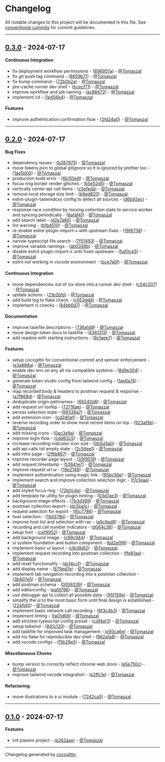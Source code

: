# Changelog
All notable changes to this project will be documented in this file. See [conventional commits](https://www.conventionalcommits.org/) for commit guidelines.

- - -
## [0.3.0](https://github.com/DevToolsGit/api-recorder/compare/1e456e42c4619719f34ef5f5d6895c8f7a8fcfbe..0.3.0) - 2024-07-17
#### Continuous Integration
- fix deployment workflow permissions - ([896957a](https://github.com/DevToolsGit/api-recorder/commit/896957a3cb221625843d8b4d52d79a828d2a10f6)) - [@Tomaszal](https://github.com/Tomaszal)
- fix git push tag command - ([8659b71](https://github.com/DevToolsGit/api-recorder/commit/8659b7140da6d041f3847a51f10a45c635138f83)) - [@Tomaszal](https://github.com/Tomaszal)
- fix bump command - ([72b0b2a](https://github.com/DevToolsGit/api-recorder/commit/72b0b2a2c2b7071a339251dca2511a3e002b6038)) - [@Tomaszal](https://github.com/Tomaszal)
- pre-cache runner dev shell - ([bcecf71](https://github.com/DevToolsGit/api-recorder/commit/bcecf718e6b476b13c9803cce2a67a743b1a135e)) - [@Tomaszal](https://github.com/Tomaszal)
- improve workflow and job naming - ([ac88472](https://github.com/DevToolsGit/api-recorder/commit/ac88472e604a1032319418f889556a8ee6a58d25)) - [@Tomaszal](https://github.com/Tomaszal)
- implement cd - ([1e456e4](https://github.com/DevToolsGit/api-recorder/commit/1e456e42c4619719f34ef5f5d6895c8f7a8fcfbe)) - [@Tomaszal](https://github.com/Tomaszal)
#### Features
- improve authentication confirmation flow - ([2fd24a0](https://github.com/DevToolsGit/api-recorder/commit/2fd24a0878c79999d4893c50523e9e2cd2c53639)) - [@Tomaszal](https://github.com/Tomaszal)

- - -

## [0.2.0](https://github.com/DevToolsGit/api-recorder/compare/f5b29e52534d5ffbedd4319cf4e18972b2149f77..0.2.0) - 2024-07-17
#### Bug Fixes
- dependency issues - ([b287975](https://github.com/DevToolsGit/api-recorder/commit/b287975c2c023fae39e9c73ab709f87a49be7e15)) - [@Tomaszal](https://github.com/Tomaszal)
- move tokens.json to global gitignore so it is ignored by prettier too - ([1ae5b00](https://github.com/DevToolsGit/api-recorder/commit/1ae5b00f4eb9e16244662efa3311568ac746bc73)) - [@Tomaszal](https://github.com/Tomaszal)
- production build error - ([6b155e8](https://github.com/DevToolsGit/api-recorder/commit/6b155e8ae14d536dea4aec41209d115cb636b192)) - [@Tomaszal](https://github.com/Tomaszal)
- focus ring border render glitches - ([b5e52d5](https://github.com/DevToolsGit/api-recorder/commit/b5e52d5dc8ff20dc24f63092fc57dad2722c4b7d)) - [@Tomaszal](https://github.com/Tomaszal)
- vertically center api call items - ([c5efeda](https://github.com/DevToolsGit/api-recorder/commit/c5efedadb322100d69afcd26841468ab483b7215)) - [@Tomaszal](https://github.com/Tomaszal)
- remove local storage size limit - ([b6ed820](https://github.com/DevToolsGit/api-recorder/commit/b6ed8208d81cdda5d9974b9cdb85d68d875ed5b0)) - [@Tomaszal](https://github.com/Tomaszal)
- eslint-plugin-tailwindcss config to detect all sources - ([d6b92ec](https://github.com/DevToolsGit/api-recorder/commit/d6b92ec1a8c14067f3f583c5bcbca20459b51a82)) - [@Tomaszal](https://github.com/Tomaszal)
- response race condition by moving collection state to service worker and syncing periodically - ([8afaf41](https://github.com/DevToolsGit/api-recorder/commit/8afaf41c320980293921d7bfb28d021dc00eaf9e)) - [@Tomaszal](https://github.com/Tomaszal)
- add search label - ([d2e7a66](https://github.com/DevToolsGit/api-recorder/commit/d2e7a66d3c1b9d9dc775a36a985c1ba61d4f6534)) - [@Tomaszal](https://github.com/Tomaszal)
- lint warning - ([b1bd510](https://github.com/DevToolsGit/api-recorder/commit/b1bd51069bf2fa458c648bf7187b7324eea8d6d0)) - [@Tomaszal](https://github.com/Tomaszal)
- re-enable eslint-plugin-import-x with upstream fixes - ([16f6738](https://github.com/DevToolsGit/api-recorder/commit/16f6738f40e266eb1b4595e0b68fff16ddbb0e67)) - [@Tomaszal](https://github.com/Tomaszal)
- narrow typescript file search - ([7f51493](https://github.com/DevToolsGit/api-recorder/commit/7f51493c4d4587b1854be47fa3aba38714647544)) - [@Tomaszal](https://github.com/Tomaszal)
- improve variable namings - ([ab0338b](https://github.com/DevToolsGit/api-recorder/commit/ab0338b1ea55de2f9387c630848327b7957c1e2e)) - [@Tomaszal](https://github.com/Tomaszal)
- disable eslint-plugin-import-x until fixed upstream - ([5af0ce5](https://github.com/DevToolsGit/api-recorder/commit/5af0ce51caa7347ec5f224ebfeb24a75e4c627bc)) - [@Tomaszal](https://github.com/Tomaszal)
- eslint not working in vscode environment - ([bce7a5f](https://github.com/DevToolsGit/api-recorder/commit/bce7a5f459d215e98835ccb42e58c63a20dcc64b)) - [@Tomaszal](https://github.com/Tomaszal)
#### Continuous Integration
- move dependencies out of nix store into a runner dev shell - ([c04c207](https://github.com/DevToolsGit/api-recorder/commit/c04c20769b276b48ddc60d2481526c285978ec13)) - [@Tomaszal](https://github.com/Tomaszal)
- update actions - ([21b2bfd](https://github.com/DevToolsGit/api-recorder/commit/21b2bfd44a9e2d3dc938bbbf3ffbdd8cc5786463)) - [@Tomaszal](https://github.com/Tomaszal)
- add build log to flake check - ([c953ddd](https://github.com/DevToolsGit/api-recorder/commit/c953ddd7828df40b539f1ee6a193045a6da4614a)) - [@Tomaszal](https://github.com/Tomaszal)
- implement ci checks - ([84bb6d7](https://github.com/DevToolsGit/api-recorder/commit/84bb6d76c2b2e2da322b731964e9ade6884d268b)) - [@Tomaszal](https://github.com/Tomaszal)
#### Documentation
- improve taskfile descriptions - ([736a1d9](https://github.com/DevToolsGit/api-recorder/commit/736a1d9342b0d6e6dfd52c2e5c1d5e27cffff22e)) - [@Tomaszal](https://github.com/Tomaszal)
- move design token docs to taskfile - ([4361313](https://github.com/DevToolsGit/api-recorder/commit/4361313823b84662e4f8c2d787184bd50f17871a)) - [@Tomaszal](https://github.com/Tomaszal)
- add readme with starting instructions - ([9c1aee7](https://github.com/DevToolsGit/api-recorder/commit/9c1aee7108fe0730fd1b3180c0bf816db0c2cd8d)) - [@Tomaszal](https://github.com/Tomaszal)
#### Features
- setup cocogitto for conventional commit and semver enforcement - ([e3a888a](https://github.com/DevToolsGit/api-recorder/commit/e3a888af518d13a81774e7aec68ed1093325b26a)) - [@Tomaszal](https://github.com/Tomaszal)
- enable dev env on any all nix compatible systems - ([8d9e304](https://github.com/DevToolsGit/api-recorder/commit/8d9e30434821dfe274721ce7dc938564540e78e9)) - [@Tomaszal](https://github.com/Tomaszal)
- generate token studio config from tailwind config - ([1ae8a74](https://github.com/DevToolsGit/api-recorder/commit/1ae8a74cdaf8b6022bc3fe7acbf9cea02f827eb4)) - [@Tomaszal](https://github.com/Tomaszal)
- map recorded body & headers to postman request & response - ([a7f868d](https://github.com/DevToolsGit/api-recorder/commit/a7f868db2d840ebacf2aeb4b2c15eee0108809e4)) - [@Tomaszal](https://github.com/Tomaszal)
- deduplicate origin pathnames - ([66243d6](https://github.com/DevToolsGit/api-recorder/commit/66243d62e1cceab4f7fbe15ee435a3a108b100f3)) - [@Tomaszal](https://github.com/Tomaszal)
- add request url tooltip - ([72716ae](https://github.com/DevToolsGit/api-recorder/commit/72716aeb7f2f1121db997c985cf45841018b46d1)) - [@Tomaszal](https://github.com/Tomaszal)
- persist selection state - ([99336a7](https://github.com/DevToolsGit/api-recorder/commit/99336a74c739778ac3abf5ea02b8868ab60cc761)) - [@Tomaszal](https://github.com/Tomaszal)
- add extension icon - ([cd2d0af](https://github.com/DevToolsGit/api-recorder/commit/cd2d0afe0c77bf3b3ec0e558fb65c29f5403e956)) - [@Tomaszal](https://github.com/Tomaszal)
- reverse recording order to show most recent items on top - ([923af5b](https://github.com/DevToolsGit/api-recorder/commit/923af5bfd5d27f7d9c02267ebcd9b59700ec3e59)) - [@Tomaszal](https://github.com/Tomaszal)
- add missing icons - ([0ac3e9a](https://github.com/DevToolsGit/api-recorder/commit/0ac3e9a64bb9d7d2533543fed19b9a1202118733)) - [@Tomaszal](https://github.com/Tomaszal)
- improve login flow - ([cdd63c5](https://github.com/DevToolsGit/api-recorder/commit/cdd63c5c81b1729dd7d79a8450c598adb5eae18f)) - [@Tomaszal](https://github.com/Tomaszal)
- increase recording indicator icon size - ([0b5d3a0](https://github.com/DevToolsGit/api-recorder/commit/0b5d3a0745fdb90fa379370afc7d73ae05bbb09b)) - [@Tomaszal](https://github.com/Tomaszal)
- add api calls list empty state - ([2c56ee1](https://github.com/DevToolsGit/api-recorder/commit/2c56ee132f7dac4db45893b8a5be881b50727c88)) - [@Tomaszal](https://github.com/Tomaszal)
- add intro page - ([2f6b867](https://github.com/DevToolsGit/api-recorder/commit/2f6b867ba72fd90e43e3d1030030c67b69f5c82b)) - [@Tomaszal](https://github.com/Tomaszal)
- improve recorder page layout - ([33f9519](https://github.com/DevToolsGit/api-recorder/commit/33f95197f19a409c34c679a6d1c43d07a5fd055a)) - [@Tomaszal](https://github.com/Tomaszal)
- add request timestamp - ([53641e7](https://github.com/DevToolsGit/api-recorder/commit/53641e7e8aa29cab01243d67de49c87dfd8b1333)) - [@Tomaszal](https://github.com/Tomaszal)
- improve request url ui - ([19e2149](https://github.com/DevToolsGit/api-recorder/commit/19e214944b6df92031b6e3a198d8f3c2c3cd68ab)) - [@Tomaszal](https://github.com/Tomaszal)
- implement authentication using magic link - ([95bc58e](https://github.com/DevToolsGit/api-recorder/commit/95bc58ea10ab820f2407469a0a23e381780506c7)) - [@Tomaszal](https://github.com/Tomaszal)
- implement search and improve collection selection logic - ([f7c1eaa](https://github.com/DevToolsGit/api-recorder/commit/f7c1eaacc52693d346f45f1972eb418370db900f)) - [@Tomaszal](https://github.com/Tomaszal)
- add styled focus ring - ([72b0c4a](https://github.com/DevToolsGit/api-recorder/commit/72b0c4a3cf970433894771b3db88114f7bb556f8)) - [@Tomaszal](https://github.com/Tomaszal)
- add template tw utility for plugin hinting - ([03d7ae3](https://github.com/DevToolsGit/api-recorder/commit/03d7ae3568f9808dcd74b21b1c3406303a72e173)) - [@Tomaszal](https://github.com/Tomaszal)
- background image effects - ([7b3d399](https://github.com/DevToolsGit/api-recorder/commit/7b3d399e27ad61459195d9b0bbedf49188f0bdd0)) - [@Tomaszal](https://github.com/Tomaszal)
- postman collection export - ([dc5ba1c](https://github.com/DevToolsGit/api-recorder/commit/dc5ba1c93e64021b9589df1747116190ea58d721)) - [@Tomaszal](https://github.com/Tomaszal)
- request selection for export - ([f0c7786](https://github.com/DevToolsGit/api-recorder/commit/f0c7786f43ba147fa4ea756dd25df1607e6fd572)) - [@Tomaszal](https://github.com/Tomaszal)
- host selection - ([19d378b](https://github.com/DevToolsGit/api-recorder/commit/19d378b65b96782ed7442a89cc1a4d2088841d75)) - [@Tomaszal](https://github.com/Tomaszal)
- improve host list and selection with rac - ([a5c9ad8](https://github.com/DevToolsGit/api-recorder/commit/a5c9ad8a19ece358d5739d28a483050af1fdd198)) - [@Tomaszal](https://github.com/Tomaszal)
- recording and call number indicators - ([d064c38](https://github.com/DevToolsGit/api-recorder/commit/d064c38cb7207b600ef516e4176ed98f705987fe)) - [@Tomaszal](https://github.com/Tomaszal)
- setup font - ([cef9952](https://github.com/DevToolsGit/api-recorder/commit/cef9952d0b0876c807e5ff5ce4f94c4ff7169025)) - [@Tomaszal](https://github.com/Tomaszal)
- add background image - ([c69c944](https://github.com/DevToolsGit/api-recorder/commit/c69c9441f3f6099a27f2312126a074bfebe178e8)) - [@Tomaszal](https://github.com/Tomaszal)
- ui system foundation and button component - ([bd2e0f6](https://github.com/DevToolsGit/api-recorder/commit/bd2e0f65e07d8fcf20cfee83693aff46d319bf20)) - [@Tomaszal](https://github.com/Tomaszal)
- implement basic ui layout - ([c8c6b62](https://github.com/DevToolsGit/api-recorder/commit/c8c6b620793903cec6c7ca3a84ed18bdad1aab4d)) - [@Tomaszal](https://github.com/Tomaszal)
- implement request recording into postman collection - ([ffe81aa](https://github.com/DevToolsGit/api-recorder/commit/ffe81aa44b82784c6adebe78b0f222e90c080689)) - [@Tomaszal](https://github.com/Tomaszal)
- add reset functionality - ([dcf4ccf](https://github.com/DevToolsGit/api-recorder/commit/dcf4ccfb07a382562f5a5b741d33d6eda6454f35)) - [@Tomaszal](https://github.com/Tomaszal)
- add display name - ([879ed7e](https://github.com/DevToolsGit/api-recorder/commit/879ed7e5d3f998239a533763dea62ec06fecb5b3)) - [@Tomaszal](https://github.com/Tomaszal)
- implement tab navigation recording into a postman collection - ([3b607e5](https://github.com/DevToolsGit/api-recorder/commit/3b607e5e94ee8d90d910b493dd4932332e2ae424)) - [@Tomaszal](https://github.com/Tomaszal)
- add postman schema - ([0006339](https://github.com/DevToolsGit/api-recorder/commit/0006339d0a2acf79a7a313a97d59a116377f8a77)) - [@Tomaszal](https://github.com/Tomaszal)
- add editorconfig - ([eafd796](https://github.com/DevToolsGit/api-recorder/commit/eafd79637bc65dca25a54cf9b3be6c99eab589ee)) - [@Tomaszal](https://github.com/Tomaszal)
- use debugger api to collect all possible data - ([95f159e](https://github.com/DevToolsGit/api-recorder/commit/95f159e8fcf2e03ae258ee29bcc0911df006de00)) - [@Tomaszal](https://github.com/Tomaszal)
- simplify the ui to the most basic form until final design is established - ([22afbf0](https://github.com/DevToolsGit/api-recorder/commit/22afbf01a017d320d3dc6f8ba92c9cc27da2c2ae)) - [@Tomaszal](https://github.com/Tomaszal)
- implement basic network call recording - ([8f3c4b3](https://github.com/DevToolsGit/api-recorder/commit/8f3c4b33b9a49b4a2728ddd207e5fb2114b973c8)) - [@Tomaszal](https://github.com/Tomaszal)
- implement linting - ([fa01d69](https://github.com/DevToolsGit/api-recorder/commit/fa01d69b1bb1e81ab8b6b4ef6f316d18d0407a40)) - [@Tomaszal](https://github.com/Tomaszal)
- add strictest typescript config preset - ([cdf4af3](https://github.com/DevToolsGit/api-recorder/commit/cdf4af37104d579491bf49e6644c00388dd7bc08)) - [@Tomaszal](https://github.com/Tomaszal)
- setup tailwind - ([841c120](https://github.com/DevToolsGit/api-recorder/commit/841c12086a87cde4351401cec3f55122116f9f9a)) - [@Tomaszal](https://github.com/Tomaszal)
- add taskfile for improved task management - ([e93ca6e](https://github.com/DevToolsGit/api-recorder/commit/e93ca6ec0548cadf3afcb1969681702ec7666008)) - [@Tomaszal](https://github.com/Tomaszal)
- add nix flake for reproducible dev shell - ([962a1a8](https://github.com/DevToolsGit/api-recorder/commit/962a1a8d3b6d3774ff4b6baa7abc421aa37c9281)) - [@Tomaszal](https://github.com/Tomaszal)
- add vscode configs - ([f5b29e5](https://github.com/DevToolsGit/api-recorder/commit/f5b29e52534d5ffbedd4319cf4e18972b2149f77)) - [@Tomaszal](https://github.com/Tomaszal)
#### Miscellaneous Chores
- bump version to correctly reflect chrome web store - ([e5e750c](https://github.com/DevToolsGit/api-recorder/commit/e5e750c90ffa8b443ef653a2abbecb0dcf6b291c)) - [@Tomaszal](https://github.com/Tomaszal)
- improve tailwind vscode integration - ([e2ffc1e](https://github.com/DevToolsGit/api-recorder/commit/e2ffc1e049f739a45ee3f7b08263530fb3784365)) - [@Tomaszal](https://github.com/Tomaszal)
#### Refactoring
- move illustrations to a ui module - ([7242ca5](https://github.com/DevToolsGit/api-recorder/commit/7242ca528ebf67292c5af534422c092c245af02e)) - [@Tomaszal](https://github.com/Tomaszal)

- - -

## [0.1.0](https://github.com/DevToolsGit/api-recorder/compare/e262aaec6e697044078b664b7f8d5071e1f66b79..0.1.0) - 2024-07-17
#### Features
- init plasmo project - ([e262aae](https://github.com/DevToolsGit/api-recorder/commit/e262aaec6e697044078b664b7f8d5071e1f66b79)) - [@Tomaszal](https://github.com/Tomaszal)

- - -

Changelog generated by [cocogitto](https://github.com/cocogitto/cocogitto).
